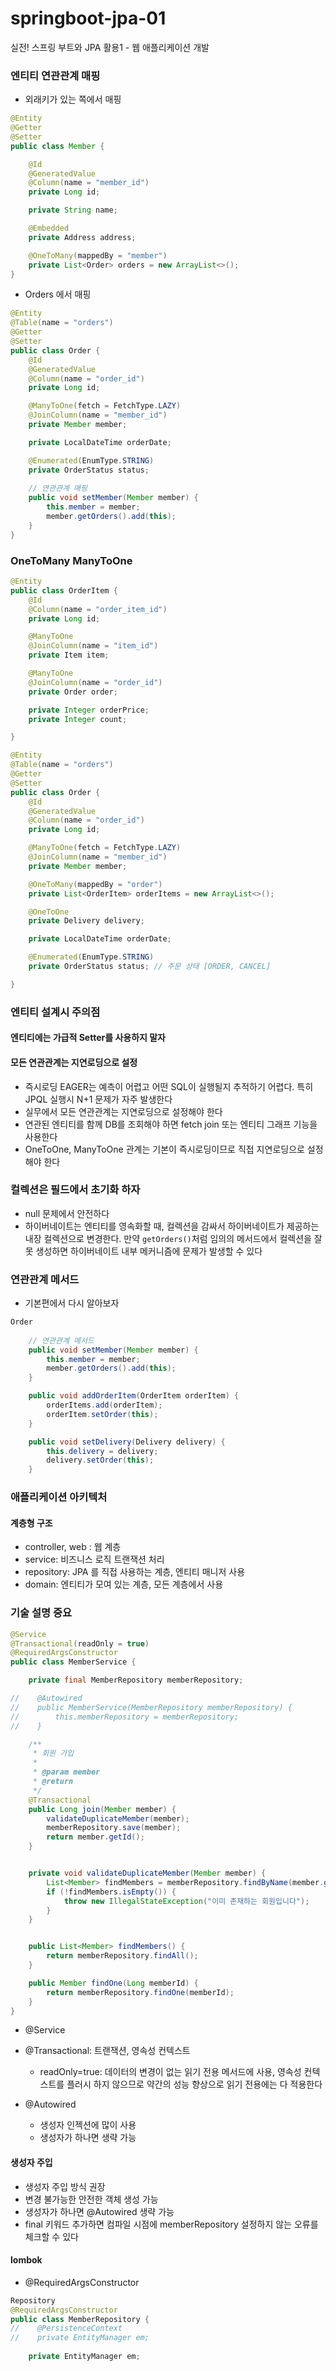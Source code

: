 # springboot-jpa-01
실전! 스프링 부트와 JPA 활용1 - 웹 애플리케이션 개발 



### 엔티티 연관관계 매핑

- 외래키가 있는 쪽에서 매핑 

```java
@Entity
@Getter
@Setter
public class Member {

    @Id
    @GeneratedValue
    @Column(name = "member_id")
    private Long id;

    private String name;

    @Embedded
    private Address address;

    @OneToMany(mappedBy = "member")
    private List<Order> orders = new ArrayList<>();
}
```

- Orders 에서 매핑

```java
@Entity
@Table(name = "orders")
@Getter
@Setter
public class Order {
    @Id
    @GeneratedValue
    @Column(name = "order_id")
    private Long id;

    @ManyToOne(fetch = FetchType.LAZY)
    @JoinColumn(name = "member_id")
    private Member member;

    private LocalDateTime orderDate;

    @Enumerated(EnumType.STRING)
    private OrderStatus status;
    
    // 연관관계 매핑 
    public void setMember(Member member) {
        this.member = member;
        member.getOrders().add(this);
    }
}
```



### OneToMany ManyToOne

```java
@Entity
public class OrderItem {
    @Id
    @Column(name = "order_item_id")
    private Long id;

    @ManyToOne
    @JoinColumn(name = "item_id")
    private Item item;

    @ManyToOne
    @JoinColumn(name = "order_id")
    private Order order;

    private Integer orderPrice;
    private Integer count;

}
```

```java
@Entity
@Table(name = "orders")
@Getter
@Setter
public class Order {
    @Id
    @GeneratedValue
    @Column(name = "order_id")
    private Long id;

    @ManyToOne(fetch = FetchType.LAZY)
    @JoinColumn(name = "member_id")
    private Member member;

    @OneToMany(mappedBy = "order")
    private List<OrderItem> orderItems = new ArrayList<>();

    @OneToOne
    private Delivery delivery;

    private LocalDateTime orderDate;

    @Enumerated(EnumType.STRING)
    private OrderStatus status; // 주문 상태 [ORDER, CANCEL]

}
```



### 엔티티 설계시 주의점

#### 엔티티에는 가급적 Setter를 사용하지 말자 

#### 모든 연관관계는 지연로딩으로 설정

- 즉시로딩 EAGER는 예측이 어렵고 어떤 SQL이 실행될지 추적하기 어렵다. 특히 JPQL 실행시 N+1 문제가 자주 발생한다 
- 실무에서 모든 연관관계는 지연로딩으로 설정해야 한다 
- 연관된 엔티티를 함께 DB를 조회해야 하면 fetch join 또는 엔티티 그래프 기능을 사용한다 
- OneToOne, ManyToOne 관계는 기본이 즉시로딩이므로 직접 지연로딩으로 설정해야 한다 

### 컬렉션은 필드에서 초기화 하자 

- null 문제에서 안전하다 
- 하이버네이트는 엔티티를 영속화할 때, 컬렉션을 감싸서 하이버네이트가 제공하는 내장 컬렉션으로 변경한다. 만약 `getOrders()`처럼 임의의 메서드에서 컬렉션을 잘못 생성하면 하이버네이트 내부 메커니즘에 문제가 발생할 수 있다 



### 연관관계 메서드

- 기본편에서 다시 알아보자 

```java
Order
    
    // 연관관계 메서드 
    public void setMember(Member member) {
        this.member = member;
        member.getOrders().add(this);
    }

    public void addOrderItem(OrderItem orderItem) {
        orderItems.add(orderItem);
        orderItem.setOrder(this);
    }

    public void setDelivery(Delivery delivery) {
        this.delivery = delivery;
        delivery.setOrder(this);
    }
```



### 애플리케이션 아키텍처

#### 계층형 구조 

- controller, web : 웹 계층
- service: 비즈니스 로직 트랜잭션 처리
- repository: JPA 를 직접 사용하는 계층, 엔티티 매니저 사용
- domain: 엔티티가 모여 있는 계층, 모든 계층에서 사용 



### 기술 설명 중요

```java
@Service
@Transactional(readOnly = true)
@RequiredArgsConstructor
public class MemberService {

    private final MemberRepository memberRepository;

//    @Autowired
//    public MemberService(MemberRepository memberRepository) {
//        this.memberRepository = memberRepository;
//    }

    /**
     * 회원 가입
     *
     * @param member
     * @return
     */
    @Transactional
    public Long join(Member member) {
        validateDuplicateMember(member);
        memberRepository.save(member);
        return member.getId();
    }


    private void validateDuplicateMember(Member member) {
        List<Member> findMembers = memberRepository.findByName(member.getName());
        if (!findMembers.isEmpty()) {
            throw new IllegalStateException("이미 존재하는 회원입니다");
        }
    }


    public List<Member> findMembers() {
        return memberRepository.findAll();
    }

    public Member findOne(Long memberId) {
        return memberRepository.findOne(memberId);
    }
}
```

- @Service
- @Transactional: 트랜잭션, 영속성 컨텍스트
  - readOnly=true: 데이터의 변경이 없는 읽기 전용 메서드에 사용, 영속성 컨텍스트를 플러시 하지 않으므로 약간의 성능 향상으로 읽기 전용에는 다 적용한다 

- @Autowired
  - 생성자 인젝션에 많이 사용
  - 생성자가 하나면 생략 가능

#### 생성자 주입

- 생성자 주입 방식 권장
- 변경 불가능한 안전한 객체 생성 가능
- 생성자가 하나면 @Autowired 생략 가능
- final 키워드 추가하면 컴파일 시점에 memberRepository 설정하지 않는 오류를 체크할 수 있다 



#### lombok

- @RequiredArgsConstructor

```java
Repository
@RequiredArgsConstructor
public class MemberRepository {
//    @PersistenceContext
//    private EntityManager em;
    
    private EntityManager em;
```


